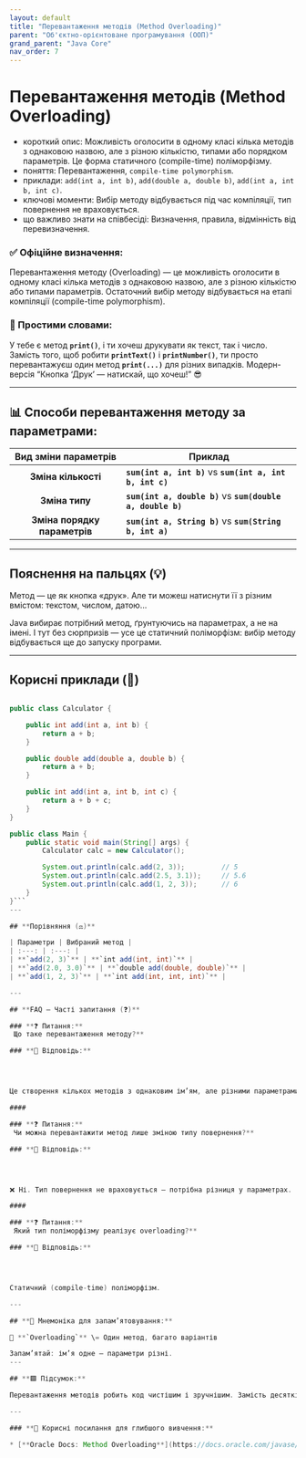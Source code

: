 ```yaml
---
layout: default
title: "Перевантаження методів (Method Overloading)"
parent: "Об'єктно-орієнтоване програмування (ООП)"
grand_parent: "Java Core"
nav_order: 7
---
```


# Перевантаження методів (Method Overloading)

*   короткий опис: Можливість оголосити в одному класі кілька методів з однаковою назвою, але з різною кількістю, типами або порядком параметрів. Це форма статичного (compile-time) поліморфізму.
*   поняття: Перевантаження, `compile-time polymorphism`.
*   приклади: `add(int a, int b)`, `add(double a, double b)`, `add(int a, int b, int c)`.
*   ключові моменти: Вибір методу відбувається під час компіляції, тип повернення не враховується.
*   що важливо знати на співбесіді: Визначення, правила, відмінність від перевизначення.


### **✅ Офіційне визначення:**

Перевантаження методу (Overloading) — це можливість оголосити в одному класі кілька методів з однаковою назвою, але з різною кількістю або типами параметрів. Остаточний вибір методу відбувається на етапі компіляції (compile-time polymorphism).

### **🧠 Простими словами:**

У тебе є метод **`print()`**, і ти хочеш друкувати як текст, так і число. Замість того, щоб робити **`printText()`** і **`printNumber()`**, ти просто перевантажуєш один метод **`print(...)`** для різних випадків. Модерн-версія “Кнопка ‘Друк’ — натискай, що хочеш\!” 😎


---

## **📊 Способи перевантаження методу за параметрами:**

| Вид зміни параметрів | Приклад |
| :---: | ----- |
| **Зміна кількості** | **`sum(int a, int b)`** vs **`sum(int a, int b, int c)`** |
| **Зміна типу** | **`sum(int a, double b)`** vs **`sum(double a, double b)`** |
| **Зміна порядку параметрів** | **`sum(int a, String b)`** vs **`sum(String b, int a)`** |

---

## **Пояснення на пальцях (💡)**

Метод — це як кнопка «друк». Але ти можеш натиснути її з різним вмістом: текстом, числом, датою...

Java вибирає потрібний метод, ґрунтуючись на параметрах, а не на імені. І тут без сюрпризів — усе це статичний поліморфізм: вибір методу відбувається ще до запуску програми.

---

## **Корисні приклади (🧪)**

```java

public class Calculator {

    public int add(int a, int b) {
        return a + b;
    }

    public double add(double a, double b) {
        return a + b;
    }

    public int add(int a, int b, int c) {
        return a + b + c;
    }
}

public class Main {
    public static void main(String[] args) {
        Calculator calc = new Calculator();

        System.out.println(calc.add(2, 3));         // 5
        System.out.println(calc.add(2.5, 3.1));     // 5.6
        System.out.println(calc.add(1, 2, 3));      // 6
    }
}```
---

## **Порівняння (⚖️)**

| Параметри | Вибраний метод |
| :---: | :---: |
| **`add(2, 3)`** | **`int add(int, int)`** |
| **`add(2.0, 3.0)`** | **`double add(double, double)`** |
| **`add(1, 2, 3)`** | **`int add(int, int, int)`** |

---

## **FAQ — Часті запитання (❓)**

### **❓ Питання:**
 Що таке перевантаження методу?**

### **💬 Відповідь:**




Це створення кількох методів з однаковим ім’ям, але різними параметрами.

#### 

### **❓ Питання:**
 Чи можна перевантажити метод лише зміною типу повернення?**

### **💬 Відповідь:**




❌ Ні. Тип повернення не враховується — потрібна різниця у параметрах.

#### 

### **❓ Питання:**
 Який тип поліморфізму реалізує overloading?**

### **💬 Відповідь:**




Статичний (compile-time) поліморфізм.

---

## **🧠 Мнемоніка для запам’ятовування:**

🧠 **`Overloading`** \= Один метод, багато варіантів

Запам’ятай: ім’я одне — параметри різні.
---

## **🟩 Підсумок:**

Перевантаження методів робить код чистішим і зручнішим. Замість десятків методів із різними назвами маєш одну дію — **`print(), add(), save()`** — яка працює з різними даними. Це полегшує читання, підтримку і розширення коду.

---

### **🔗 Корисні посилання для глибшого вивчення:**

* [**Oracle Docs: Method Overloading**](https://docs.oracle.com/javase/tutorial/java/javaOO/methods.html) **— офіційна документація**